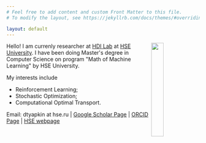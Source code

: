```yaml
---
# Feel free to add content and custom Front Matter to this file.
# To modify the layout, see https://jekyllrb.com/docs/themes/#overriding-theme-defaults

layout: default
---
```

<img style="float: right;" width="25%" src="https://imgur.com/ldeCCKv.png">

Hello! I am currenly researcher at [HDI Lab](https://cs.hse.ru/en/hdilab/) at [HSE University](https://www.hse.ru/en/). I have been doing Master's degree in Computer Science on program "Math of Machine Learning" by HSE University.

My interests include
* Reinforcement Learning;
* Stochastic Optimization;
* Computational Optimal Transport.

Email: dtyapkin at hse.ru | [Google Scholar Page](https://scholar.google.ru/citations?user=AB23PXQAAAAJ&hl=ru) |  [ORCID Page](https://orcid.org/0000-0002-8832-7926) | [HSE webpage](https://www.hse.ru/en/staff/dtiapkin)
